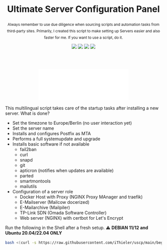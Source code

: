 <h1 align="center" id="heading">Ultimate Server Configuration Panel</h1>

<p align="center"><sub> Always remember to use due diligence when sourcing scripts and automation tasks from third-party sites. Primarily, I created this script to make setting up Servers easier and also faster for me. If you want to use a script, do it. </sub></p>

<p align="center">
  <a href="https://github.com/iThieler/uscp/blob/master/LICENSE"><img src="https://img.shields.io/badge/license-MIT-blue" ></a>
  <a href="https://github.com/iThieler/iThieler/discussions"><img src="https://img.shields.io/badge/%F0%9F%92%AC-Discussions-orange" /></a>
  <a href="https://github.com/iThieler/uscp/blob/master/CHANGELOG.md"><img src="https://img.shields.io/badge/🔶-Changelog-blue" /></a>
  <a href="https://ko-fi.com/U7U3FUTLF"><img src="https://img.shields.io/badge/%E2%98%95-Buy%20me%20a%20coffee-red" /></a>
</p><br><br>

<p align="center"><img src="https://github.com/iThieler/ithieler/blob/master/uscs_logo.png?raw=true" height="100"/></p>

This multilingual script takes care of the startup tasks after installing a new server. What is done?
- Set the timezone to Europe/Berlin (no user interaction yet)
- Set the server name
- Installs and configures Postfix as MTA
- Performs a full systemupdate and upgrade
- Installs basic software if not available
  - fail2ban
  - curl
  - snapd
  - git
  - apticron (notifies when updates are available)
  - parted
  - smartmontools
  - mailutils
- Configuration of a server role
  - Docker Host with Proxy (NGINX Proxy MAnager and traefik)
  - E-Mailserver (Mailcow docerized)
  - E-Mailarchive (Mailpiler)
  - TP-Link SDN (Omada Software Controller)
  - Web server (NGINX) with certbot for Let's Encrypt
 
Run the following in the Shell after a fresh setup. ⚠️ **DEBIAN 11/12 and Ubuntu 20.04/22.04 ONLY**

```bash
bash <(curl -s https://raw.githubusercontent.com/iThieler/uscp/main/begin.sh)
```
